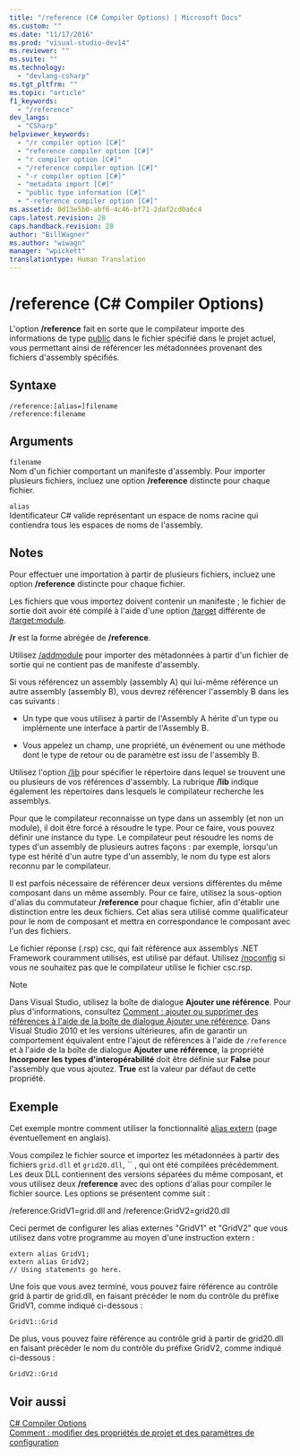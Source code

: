 ```yaml
---
title: "/reference (C# Compiler Options) | Microsoft Docs"
ms.custom: ""
ms.date: "11/17/2016"
ms.prod: "visual-studio-dev14"
ms.reviewer: ""
ms.suite: ""
ms.technology: 
  - "devlang-csharp"
ms.tgt_pltfrm: ""
ms.topic: "article"
f1_keywords: 
  - "/reference"
dev_langs: 
  - "CSharp"
helpviewer_keywords: 
  - "/r compiler option [C#]"
  - "reference compiler option [C#]"
  - "r compiler option [C#]"
  - "/reference compiler option [C#]"
  - "-r compiler option [C#]"
  - "metadata import [C#]"
  - "public type information [C#]"
  - "-reference compiler option [C#]"
ms.assetid: 8d13e5b0-abf6-4c46-bf71-2daf2cd0a6c4
caps.latest.revision: 28
caps.handback.revision: 28
author: "BillWagner"
ms.author: "wiwagn"
manager: "wpickett"
translationtype: Human Translation
---
```

# /reference (C# Compiler Options)
L'option **\/reference** fait en sorte que le compilateur importe des informations de type [public](../../../csharp/language-reference/keywords/public.md) dans le fichier spécifié dans le projet actuel, vous permettant ainsi de référencer les métadonnées provenant des fichiers d'assembly spécifiés.  
  
## Syntaxe  
  
```  
/reference:[alias=]filename  
/reference:filename  
```  
  
## Arguments  
 `filename`  
 Nom d'un fichier comportant un manifeste d'assembly.  Pour importer plusieurs fichiers, incluez une option **\/reference** distincte pour chaque fichier.  
  
 `alias`  
 Identificateur C\# valide représentant un espace de noms racine qui contiendra tous les espaces de noms de l'assembly.  
  
## Notes  
 Pour effectuer une importation à partir de plusieurs fichiers, incluez une option **\/reference** distincte pour chaque fichier.  
  
 Les fichiers que vous importez doivent contenir un manifeste ; le fichier de sortie doit avoir été compilé à l'aide d'une option [\/target](../../../csharp/language-reference/compiler-options/target-compiler-option.md) différente de [\/target:module](../../../csharp/language-reference/compiler-options/target-module-compiler-option.md).  
  
 **\/r** est la forme abrégée de **\/reference**.  
  
 Utilisez [\/addmodule](../../../csharp/language-reference/compiler-options/addmodule-compiler-option.md) pour importer des métadonnées à partir d'un fichier de sortie qui ne contient pas de manifeste d'assembly.  
  
 Si vous référencez un assembly \(assembly A\) qui lui\-même référence un autre assembly \(assembly B\), vous devrez référencer l'assembly B dans les cas suivants :  
  
-   Un type que vous utilisez à partir de l'Assembly A hérite d'un type ou implémente une interface à partir de l'Assembly B.  
  
-   Vous appelez un champ, une propriété, un événement ou une méthode dont le type de retour ou de paramètre est issu de l'assembly B.  
  
 Utilisez l'option [\/lib](../../../csharp/language-reference/compiler-options/lib-compiler-option.md) pour spécifier le répertoire dans lequel se trouvent une ou plusieurs de vos références d'assembly.  La rubrique **\/lib** indique également les répertoires dans lesquels le compilateur recherche les assemblys.  
  
 Pour que le compilateur reconnaisse un type dans un assembly \(et non un module\), il doit être forcé à résoudre le type. Pour ce faire, vous pouvez définir une instance du type.  Le compilateur peut résoudre les noms de types d'un assembly de plusieurs autres façons : par exemple, lorsqu'un type est hérité d'un autre type d'un assembly, le nom du type est alors reconnu par le compilateur.  
  
 Il est parfois nécessaire de référencer deux versions différentes du même composant dans un même assembly.  Pour ce faire, utilisez la sous\-option d'alias du commutateur **\/reference** pour chaque fichier, afin d'établir une distinction entre les deux fichiers.  Cet alias sera utilisé comme qualificateur pour le nom de composant et mettra en correspondance le composant avec l'un des fichiers.  
  
 Le fichier réponse \(.rsp\) csc, qui fait référence aux assemblys .NET Framework couramment utilisés, est utilisé par défaut.  Utilisez [\/noconfig](../../../csharp/language-reference/compiler-options/noconfig-compiler-option.md) si vous ne souhaitez pas que le compilateur utilise le fichier csc.rsp.  
  
> [!NOTE]
>  Dans Visual Studio, utilisez la boîte de dialogue **Ajouter une référence**.  Pour plus d'informations, consultez [Comment : ajouter ou supprimer des références à l'aide de la boîte de dialogue Ajouter une référence](http://msdn.microsoft.com/fr-fr/3bd75d61-f00c-47c0-86a2-dd1f20e231c9).  Dans Visual Studio 2010 et les versions ultérieures, afin de garantir un comportement équivalent entre l'ajout de références à l'aide de `/reference` et à l'aide de la boîte de dialogue **Ajouter une référence**, la propriété **Incorporer les types d'interopérabilité** doit être définie sur **False** pour l'assembly que vous ajoutez.  **True** est la valeur par défaut de cette propriété.  
  
## Exemple  
 Cet exemple montre comment utiliser la fonctionnalité [alias extern](../../../csharp/language-reference/keywords/extern-alias.md) \(page éventuellement en anglais\).  
  
 Vous compilez le fichier source et importez les métadonnées à partir des fichiers `grid.dll` et `grid20.dll`,  `` , qui ont été compilées précédemment.  Les deux DLL contiennent des versions séparées du même composant, et vous utilisez deux **\/reference** avec des options d'alias pour compiler le fichier source.  Les options se présentent comme suit :  
  
 \/reference:GridV1\=grid.dll and \/reference:GridV2\=grid20.dll  
  
 Ceci permet de configurer les alias externes "GridV1" et "GridV2" que vous utilisez dans votre programme au moyen d'une instruction extern :  
  
```  
extern alias GridV1;  
extern alias GridV2;  
// Using statements go here.  
```  
  
 Une fois que vous avez terminé, vous pouvez faire référence au contrôle grid à partir de grid.dll, en faisant précéder le nom du contrôle du préfixe GridV1, comme indiqué ci\-dessous :  
  
```  
GridV1::Grid  
```  
  
 De plus, vous pouvez faire référence au contrôle grid à partir de grid20.dll en faisant précéder le nom du contrôle du préfixe GridV2, comme indiqué ci\-dessous :  
  
```  
GridV2::Grid   
```  
  
## Voir aussi  
 [C\# Compiler Options](../../../csharp/language-reference/compiler-options/index.md)   
 [Comment : modifier des propriétés de projet et des paramètres de configuration](http://msdn.microsoft.com/fr-fr/e7184bc5-2f2b-4b4f-aa9a-3ecfcbc48b67)